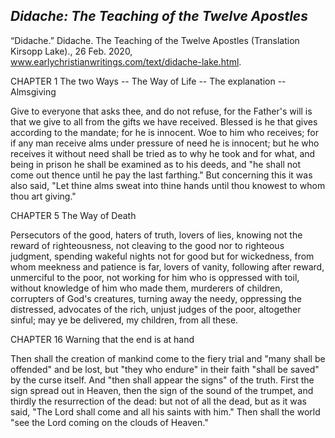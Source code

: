 ## *Didache: The Teaching of the Twelve Apostles*
“Didache.” Didache. The Teaching of the Twelve Apostles (Translation Kirsopp Lake)., 26 Feb. 2020, www.earlychristianwritings.com/text/didache-lake.html.

CHAPTER 1
The two Ways -- The Way of Life -- The explanation -- Almsgiving

Give to everyone that asks thee, and do not refuse, for the Father's will is that we give to all from the gifts we have received. Blessed is he that gives according to the mandate; for he is innocent. Woe to him who receives; for if any man receive alms under pressure of need he is innocent; but he who receives it without need shall be tried as to why he took and for what, and being in prison he shall be examined as to his deeds, and "he shall not come out thence until he pay the last farthing." But concerning this it was also said, "Let thine alms sweat into thine hands until thou knowest to whom thou art giving."

CHAPTER 5
The Way of Death

Persecutors of the good, haters of truth, lovers of lies, knowing not the reward of righteousness, not cleaving to the good nor to righteous judgment, spending wakeful nights not for good but for wickedness, from whom meekness and patience is far, lovers of vanity, following after reward, unmerciful to the poor, not working for him who is oppressed with toil, without knowledge of him who made them, murderers of children, corrupters of God's creatures, turning away the needy, oppressing the distressed, advocates of the rich, unjust judges of the poor, altogether sinful; may ye be delivered, my children, from all these.

CHAPTER 16
Warning that the end is at hand

Then shall the creation of mankind come to the fiery trial and "many shall be offended" and be lost, but "they who endure" in their faith "shall be saved" by the curse itself. And "then shall appear the signs" of the truth. First the sign spread out in Heaven, then the sign of the sound of the trumpet, and thirdly the resurrection of the dead: but not of all the dead, but as it was said, "The Lord shall come and all his saints with him." Then shall the world "see the Lord coming on the clouds of Heaven."
